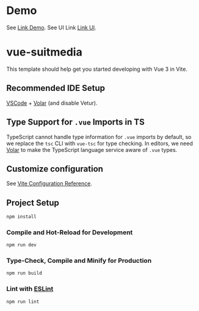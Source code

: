 # Demo
See [Link Demo](reynaldirp-test-suitmedia.web.app).
See UI Link [Link UI](https://www.figma.com/file/JQdU7yjIBAqAdI5fyTJHtz/%5BFREE-TEMPLATE%5D-eCommerce-Website---Monito-Pets-for-Best-(Community)-(Community)-(Copy)?type=design&t=AMr0i4Uc2q1SzwX8-6).


# vue-suitmedia

This template should help get you started developing with Vue 3 in Vite.

## Recommended IDE Setup

[VSCode](https://code.visualstudio.com/) + [Volar](https://marketplace.visualstudio.com/items?itemName=Vue.volar) (and disable Vetur).

## Type Support for `.vue` Imports in TS

TypeScript cannot handle type information for `.vue` imports by default, so we replace the `tsc` CLI with `vue-tsc` for type checking. In editors, we need [Volar](https://marketplace.visualstudio.com/items?itemName=Vue.volar) to make the TypeScript language service aware of `.vue` types.

## Customize configuration

See [Vite Configuration Reference](https://vitejs.dev/config/).

## Project Setup

```sh
npm install
```

### Compile and Hot-Reload for Development

```sh
npm run dev
```

### Type-Check, Compile and Minify for Production

```sh
npm run build
```

### Lint with [ESLint](https://eslint.org/)

```sh
npm run lint
```
